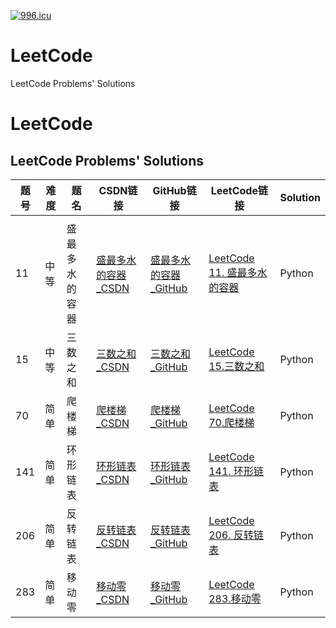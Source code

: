 <a href="https://996.icu"><img src="https://img.shields.io/badge/link-996.icu-red.svg" alt="996.icu"></a>
# LeetCode
LeetCode Problems' Solutions
# LeetCode
LeetCode Problems' Solutions
-----------------------------
| 题号  |难度|题名|  CSDN链接  |GitHub链接 | LeetCode链接 |  Solution  | 
| ----|-----|--------|-----|-----| ----|-------|
|  | | |[]() |[]() |[]() | |
|11|中等|盛最多水的容器|[盛最多水的容器_CSDN](https://blog.csdn.net/leacock1991/article/details/100905274)|[盛最多水的容器_GitHub](https://github.com/lichangke/LeetCode/tree/master/11.%20Container%20With%20Most%20Water)|[LeetCode 11. 盛最多水的容器](https://leetcode-cn.com/problems/container-with-most-water/)| Python |
|15|中等|三数之和|[三数之和_CSDN](https://blog.csdn.net/leacock1991/article/details/103625409) |[三数之和_GitHub](https://github.com/lichangke/LeetCode/tree/master/15.%203Sum) |[LeetCode 15.三数之和](https://leetcode-cn.com/problems/3sum/) |Python|
|70|简单|爬楼梯|[爬楼梯_CSDN](https://blog.csdn.net/leacock1991/article/details/103040312) | [爬楼梯_GitHub](https://github.com/lichangke/LeetCode/tree/master/70.%20Climbing%20Stairs)| [LeetCode 70.爬楼梯](https://leetcode-cn.com/problems/climbing-stairs/)| Python |
| 141 |简单 | 环形链表|[环形链表_CSDN](https://blog.csdn.net/leacock1991/article/details/101467121) |[环形链表_GitHub](https://github.com/lichangke/LeetCode/tree/master/141.%20Linked%20List%20Cycle) |[LeetCode 141. 环形链表](https://leetcode-cn.com/problems/linked-list-cycle/) |Python |
|206|简单 | 反转链表|[反转链表_CSDN](https://blog.csdn.net/leacock1991/article/details/103649206) |[反转链表_GitHub](https://github.com/lichangke/LeetCode/tree/master/206.%20Reverse%20Linked%20List) |[LeetCode 206. 反转链表](https://leetcode-cn.com/problems/reverse-linked-list/) | Python|
|283 |简单|移动零| [移动零_CSDN](https://blog.csdn.net/leacock1991/article/details/103040147) | [移动零_GitHub](https://github.com/lichangke/LeetCode/tree/master/283.%20Move%20Zeroes) | [LeetCode 283.移动零](https://leetcode-cn.com/problems/move-zeroes/ )| Python |
